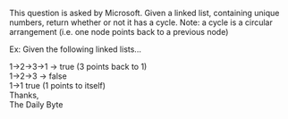 This question is asked by Microsoft. Given a linked list, containing unique numbers, return whether or not it has a cycle.
Note: a cycle is a circular arrangement (i.e. one node points back to a previous node)

Ex: Given the following linked lists...      

1->2->3->1 -> true (3 points back to 1)                    
1->2->3 -> false                                       
1->1 true (1 points to itself)      
Thanks,     
The Daily Byte
